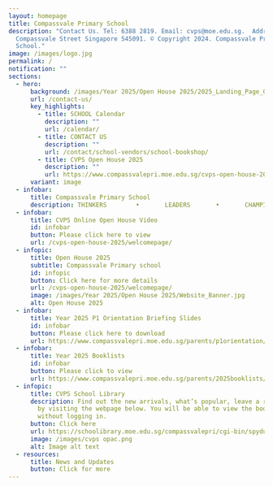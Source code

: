 ```yaml
---
layout: homepage
title: Compassvale Primary School
description: "Contact Us. Tel: 6388 2819. Email: cvps@moe.edu.sg.  Address. 21
  Compassvale Street Singapore 545091. © Copyright 2024. Compassvale Primary
  School."
image: /images/logo.jpg
permalink: /
notification: ""
sections:
  - hero:
      background: /images/Year 2025/Open House 2025/2025_Landing_Page_GIF_A.gif
      url: /contact-us/
      key_highlights:
        - title: SCHOOL Calendar
          description: ""
          url: /calendar/
        - title: CONTACT US
          description: ""
          url: /contact/school-vendors/school-bookshop/
        - title: CVPS Open House 2025
          description: ""
          url: https://www.compassvalepri.moe.edu.sg/cvps-open-house-2025/welcomepage/
      variant: image
  - infobar:
      title: Compassvale Primary School
      description: THINKERS        •       LEADERS       •       CHAMPIONS
  - infobar:
      title: CVPS Online Open House Video
      id: infobar
      button: Please click here to view
      url: /cvps-open-house-2025/welcomepage/
  - infopic:
      title: Open House 2025
      subtitle: Compassvale Primary school
      id: infopic
      button: Click here for more details
      url: /cvps-open-house-2025/welcomepage/
      image: /images/Year 2025/Open House 2025/Website_Banner.jpg
      alt: Open House 2025
  - infobar:
      title: Year 2025 P1 Orientation Briefing Slides
      id: infobar
      button: Please click here to download
      url: https://www.compassvalepri.moe.edu.sg/parents/p1orientation/
  - infobar:
      title: Year 2025 Booklists
      id: infobar
      button: Please click to view
      url: https://www.compassvalepri.moe.edu.sg/parents/2025booklists/
  - infopic:
      title: CVPS School Library
      description: Find out the new arrivals, what’s popular, leave a review, and more
        by visiting the webpage below. You will be able to view the books
        without logging in.
      button: Click here
      url: https://schoolibrary.moe.edu.sg/compassvalepri/cgi-bin/spydus.exe/MSGTRN/WPAC/HOME
      image: /images/cvps opac.png
      alt: Image alt text
  - resources:
      title: News and Updates
      button: Click for more
---
```

